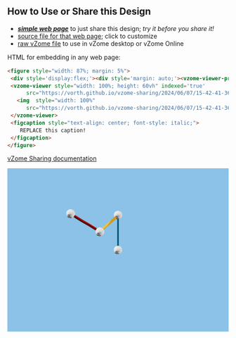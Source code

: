 
## How to Use or Share this Design

 - [***simple web page***](<https://vorth.github.io/vzome-sharing/2024/06/07/15-42-41-365Z-first-ttitle/>) to just share this design; *try it before you share it!*
 - [source file for that web page](<https://github.com/vorth/vzome-sharing/edit/main/2024/06/07/15-42-41-365Z-first-ttitle/index.md>); click to customize
 - [raw vZome file](<https://raw.githubusercontent.com/vorth/vzome-sharing/main/2024/06/07/15-42-41-365Z-first-ttitle/first-ttitle.vZome>) to use in vZome desktop or vZome Online
 
 HTML for embedding in any web page:
 ```html
<figure style="width: 87%; margin: 5%">
  <div style='display:flex;'><div style='margin: auto;'><vzome-viewer-previous label='prev step'></vzome-viewer-previous><vzome-viewer-next label='next step'></vzome-viewer-next></div></div>
  <vzome-viewer style="width: 100%; height: 60vh" indexed='true'
       src="https://vorth.github.io/vzome-sharing/2024/06/07/15-42-41-365Z-first-ttitle/first-ttitle.vZome" >
    <img  style="width: 100%"
       src="https://vorth.github.io/vzome-sharing/2024/06/07/15-42-41-365Z-first-ttitle/first-ttitle.png" >
  </vzome-viewer>
  <figcaption style="text-align: center; font-style: italic;">
     REPLACE this caption!
  </figcaption>
</figure>

 ```

[vZome Sharing documentation](https://vzome.github.io/vzome/sharing.html#how-it-works)

![Image](<first-ttitle.png>)

